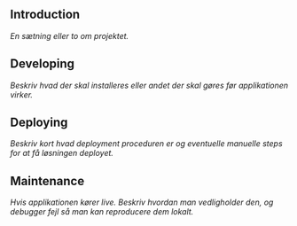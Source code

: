 ## Introduction
_En sætning eller to om projektet._

## Developing
_Beskriv hvad der skal installeres eller andet der skal gøres før applikationen virker._

## Deploying
_Beskriv kort hvad deployment proceduren er og eventuelle manuelle steps for at få løsningen deployet._

## Maintenance
_Hvis applikationen kører live. Beskriv hvordan man vedligholder den, og debugger fejl så man kan reproducere dem lokalt._
